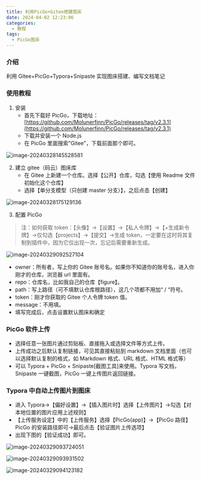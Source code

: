 ```yaml
---
title: 利用PicGo+Gitee搭建图床
date: 2024-04-02 12:23:06
categories:
  - 教程
tags:
  - PicGo图床
---
```


### 介绍

利用 Gitee+PicGo+Typora+Snipaste 实现图床搭建、编写文档笔记

### 使用教程

1.  安装
    - 首先下载好 PicGo，下载地址：[https://github.com/Molunerfinn/PicGo/releases/tag/v2.3.1](https://github.com/Molunerfinn/PicGo/releases/tag/v2.3.1)
    - 下载并安装一个 Node.js
    - 在 PicGo 里面搜索"Gitee"，下载前面那个即可。

![image-20240328145528581](https://gitee.com/gzcc_kims/figure/raw/master/image-20240328145528581.png)

2. 建立 gitee（码云）图床库
   - 在 Gitee 上新建一个仓库。选择【公开】仓库，勾选【使用 Readme 文件初始化这个仓库】
   - 选择【单分支模型（只创建 master 分支）】，之后点击【创建】

![image-20240328175129136](https://gitee.com/gzcc_kims/figure/raw/master/image-20240328175129136.png)

3. 配置 PicGo

> 注：如何获取 token：【头像】->【设置】->【私人令牌】->【+生成新令牌】->仅勾选【projects】->【提交】->生成 token，一定要在这时将其复制到插件中，因为它仅出现一次，忘记后需要重新生成。

![image-20240329092527104](https://gitee.com/gzcc_kims/figure/raw/master/image-20240329092527104.png)

- owner：所有者，写上你的 Gitee 账号名。如果你不知道你的账号名，进入你刚才的仓库，浏览器 url 里面有。
- repo：仓库名，比如我自己的仓库【figure】。
- path：写上路径（可不填默认仓库根路径），这几个项都不用加“ / “符号。
- token：刚才你获取的 Gitee 个人令牌 token 值。
- message：不用填。
- 填写完成后，点击设置默认图床和确定

### PicGo 软件上传

- 选择任意一张图片通过剪贴板、直接拖入或选择文件等方式上传。
- 上传成功之后默认复制链接，可见其直接粘贴到 markdown 文档里面（也可以选择默认复制的格式，如 Markdown 格式、URL 格式、HTML 格式等）
- 可以 Typora + PicGo + Snipaste[截图工具]来使用。Typora 写文档，Snipaste 一键截图，PicGo 一键上传图片返回链接。

### Typora 中自动上传图片到图床

- 进入 Typora->【偏好设置】->【插入图片时】选择【上传图片】->勾选【对本地位置的图片应用上述规则】
- 【上传服务设定】中的【上传服务】选择【PicGo(app)】->【PicGo 路径】PicGo 的安装路径即可->最后点击【验证图片上传选项】
- 出现下图的【验证成功】即可。

![image-20240329093724051](https://gitee.com/gzcc_kims/figure/raw/master/image-20240329093724051.png)

![image-20240329093931502](https://gitee.com/gzcc_kims/figure/raw/master/image-20240329093931502.png)

![image-20240329094123182](https://gitee.com/gzcc_kims/figure/raw/master/image-20240329094123182.png)
